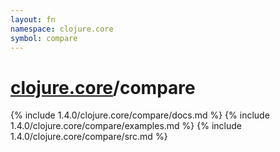 ```yaml
---
layout: fn
namespace: clojure.core
symbol: compare
---
```


# [clojure.core](../)/compare

{% include 1.4.0/clojure.core/compare/docs.md %}
{% include 1.4.0/clojure.core/compare/examples.md %}
{% include 1.4.0/clojure.core/compare/src.md %}

